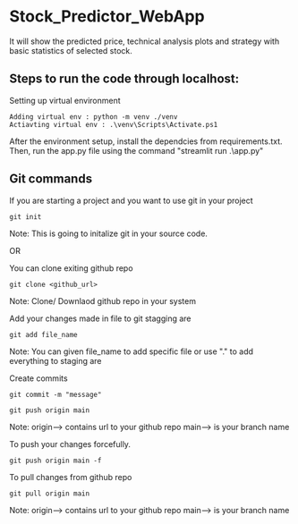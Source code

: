 # Stock_Predictor_WebApp
It  will show the predicted price, technical analysis plots and strategy with basic statistics of selected stock.

## Steps to run the code through localhost:

Setting up virtual environment
```
Adding virtual env : python -m venv ./venv
Actiavting virtual env : .\venv\Scripts\Activate.ps1
```
After the environment setup, install the dependcies from requirements.txt. Then, run the app.py file using the command "streamlit run .\app.py"

## Git commands

If you are starting a project and you want to use git in your project
```
git init
```
Note: This is going to initalize git in your source code.


OR

You can clone exiting github repo
```
git clone <github_url>
```
Note: Clone/ Downlaod github  repo in your system


Add your changes made in file to git stagging are
```
git add file_name
```
Note: You can given file_name to add specific file or use "." to add everything to staging are


Create commits
```
git commit -m "message"
```

```
git push origin main
```
Note: origin--> contains url to your github repo
main--> is your branch name 

To push your changes forcefully.
```
git push origin main -f
```


To pull  changes from github repo
```
git pull origin main
```
Note: origin--> contains url to your github repo
main--> is your branch name

